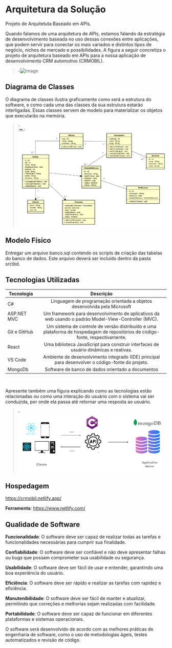 # Arquitetura da Solução

Projeto de Arquitetuta Baseado em APIs.

Quando falamos de uma arquitetura de APIs, estamos falando da estratégia de desenvolvimento baseada no uso dessas conexões entre aplicações, que podem servir para conectar os mais variados e distintos tipos de negócio, nichos de mercado e possibilidades. A figura a seguir concretiza o projeto de arquitetura baseado em APIs para a nossa aplicação de desenvolvimento CRM automotivo (CRMOBIL).


>-![image](https://user-images.githubusercontent.com/92118593/232350957-c5b9408f-6b6f-451b-b911-38590915a4d2.png)


## Diagrama de Classes

O diagrama de classes ilustra graficamente como será a estrutura do software, e como cada uma das classes da sua estrutura estarão interligadas. Essas classes servem de modelo para materializar os objetos que executarão na memória.

>-![image](https://github.com/ICEI-PUC-Minas-PMV-ADS/pmv-ads-2023-1-e4-proj-apdist-t4-crm_auto/blob/main/docs/img/Diagrama-classe.png)


## Modelo Físico

Entregar um arquivo banco.sql contendo os scripts de criação das tabelas do banco de dados. Este arquivo deverá ser incluído dentro da pasta src\bd.

## Tecnologias Utilizadas

| Tecnologia   |                          Descrição                           |
| ------------ | :----------------------------------------------------------: |
| C#           | Linguagem de programação orientada a objetos desenvolvida pela Microsoft |
| ASP.NET MVC  | Um framework para desenvolvimento de aplicativos da web usando o padrão Model-View-Controller (MVC). |
| Git e GitHub | Um sistema de controle de versão distribuído e uma plataforma de hospedagem de repositórios de código-fonte, respectivamente. |
| React        | Uma biblioteca JavaScript para construir interfaces de usuário dinâmicas e reativas. |
| VS Code      | Ambiente de desenvolvimento integrado (IDE) principal para desenvolver o código-fonte do projeto. |
| MongoDb      |      Software de banco de dados orientado a documentos       |

<br/>


Apresente também uma figura explicando como as tecnologias estão relacionadas ou como uma interação do usuário com o sistema vai ser conduzida, por onde ela passa até retornar uma resposta ao usuário.

>-![image](https://github.com/ICEI-PUC-Minas-PMV-ADS/pmv-ads-2023-1-e4-proj-apdist-t4-crm_auto/blob/main/docs/img/Relacao-das-tecnologias.png)



## Hospedagem
https://crmobil.netlify.app/

**Ferramenta**: https://www.netlify.com/


## Qualidade de Software

**Funcionalidade**: O software deve ser capaz de realizar todas as tarefas e funcionalidades necessárias para cumprir sua finalidade.

**Confiabilidade**: O software deve ser confiável e não deve apresentar falhas ou bugs que possam comprometer sua usabilidade ou segurança.

**Usabilidade**: O software deve ser fácil de usar e entender, garantindo uma boa experiência do usuário.

**Eficiência**: O software deve ser rápido e realizar as tarefas com rapidez e eficiência.

**Manutenibilidade**: O software deve ser fácil de manter e atualizar, permitindo que correções e melhorias sejam realizadas com facilidade.

**Portabilidade**: O software deve ser capaz de funcionar em diferentes plataformas e sistemas operacionais.

O software será desenvolvido de acordo com as melhores práticas de engenharia de software, como o uso de metodologias ágeis, testes automatizados e revisão de código.

